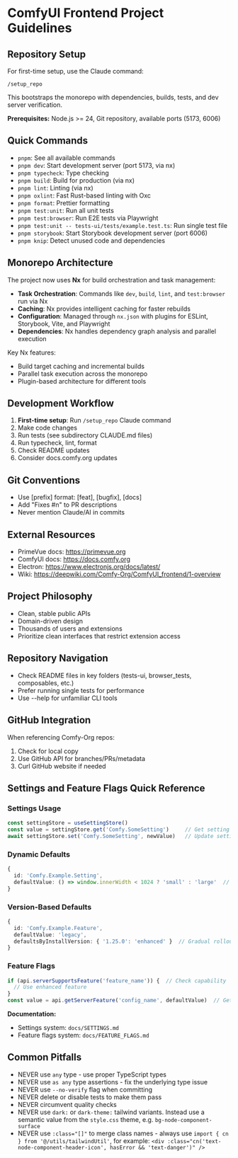 # ComfyUI Frontend Project Guidelines

## Repository Setup

For first-time setup, use the Claude command:
```
/setup_repo
```
This bootstraps the monorepo with dependencies, builds, tests, and dev server verification.

**Prerequisites:** Node.js >= 24, Git repository, available ports (5173, 6006)

## Quick Commands

- `pnpm`: See all available commands
- `pnpm dev`: Start development server (port 5173, via nx)
- `pnpm typecheck`: Type checking
- `pnpm build`: Build for production (via nx)
- `pnpm lint`: Linting (via nx)
- `pnpm oxlint`: Fast Rust-based linting with Oxc
- `pnpm format`: Prettier formatting
- `pnpm test:unit`: Run all unit tests
- `pnpm test:browser`: Run E2E tests via Playwright
- `pnpm test:unit -- tests-ui/tests/example.test.ts`: Run single test file
- `pnpm storybook`: Start Storybook development server (port 6006)
- `pnpm knip`: Detect unused code and dependencies

## Monorepo Architecture

The project now uses **Nx** for build orchestration and task management:

- **Task Orchestration**: Commands like `dev`, `build`, `lint`, and `test:browser` run via Nx
- **Caching**: Nx provides intelligent caching for faster rebuilds
- **Configuration**: Managed through `nx.json` with plugins for ESLint, Storybook, Vite, and Playwright
- **Dependencies**: Nx handles dependency graph analysis and parallel execution

Key Nx features:
- Build target caching and incremental builds
- Parallel task execution across the monorepo
- Plugin-based architecture for different tools

## Development Workflow

1. **First-time setup**: Run `/setup_repo` Claude command
2. Make code changes
3. Run tests (see subdirectory CLAUDE.md files)
4. Run typecheck, lint, format
5. Check README updates
6. Consider docs.comfy.org updates

## Git Conventions

- Use [prefix] format: [feat], [bugfix], [docs]
- Add "Fixes #n" to PR descriptions
- Never mention Claude/AI in commits

## External Resources

- PrimeVue docs: <https://primevue.org>
- ComfyUI docs: <https://docs.comfy.org>
- Electron: <https://www.electronjs.org/docs/latest/>
- Wiki: <https://deepwiki.com/Comfy-Org/ComfyUI_frontend/1-overview>

## Project Philosophy

- Clean, stable public APIs
- Domain-driven design
- Thousands of users and extensions
- Prioritize clean interfaces that restrict extension access

## Repository Navigation

- Check README files in key folders (tests-ui, browser_tests, composables, etc.)
- Prefer running single tests for performance
- Use --help for unfamiliar CLI tools

## GitHub Integration

When referencing Comfy-Org repos:

1. Check for local copy
2. Use GitHub API for branches/PRs/metadata
3. Curl GitHub website if needed

## Settings and Feature Flags Quick Reference

### Settings Usage
```typescript
const settingStore = useSettingStore()
const value = settingStore.get('Comfy.SomeSetting')     // Get setting
await settingStore.set('Comfy.SomeSetting', newValue)   // Update setting
```

### Dynamic Defaults
```typescript
{
  id: 'Comfy.Example.Setting',
  defaultValue: () => window.innerWidth < 1024 ? 'small' : 'large'  // Runtime context
}
```

### Version-Based Defaults
```typescript
{
  id: 'Comfy.Example.Feature',
  defaultValue: 'legacy',
  defaultsByInstallVersion: { '1.25.0': 'enhanced' }  // Gradual rollout
}
```

### Feature Flags
```typescript
if (api.serverSupportsFeature('feature_name')) {  // Check capability
  // Use enhanced feature
}
const value = api.getServerFeature('config_name', defaultValue)  // Get config
```

**Documentation:**
- Settings system: `docs/SETTINGS.md`
- Feature flags system: `docs/FEATURE_FLAGS.md`

## Common Pitfalls

- NEVER use `any` type - use proper TypeScript types
- NEVER use `as any` type assertions - fix the underlying type issue
- NEVER use `--no-verify` flag when committing
- NEVER delete or disable tests to make them pass
- NEVER circumvent quality checks
- NEVER use `dark:` or `dark-theme:` tailwind variants. Instead use a semantic value from the `style.css` theme, e.g. `bg-node-component-surface`
- NEVER use `:class="[]"` to merge class names - always use `import { cn } from '@/utils/tailwindUtil'`, for example: `<div :class="cn('text-node-component-header-icon', hasError && 'text-danger')" />`
